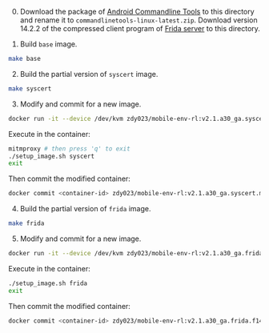 <!-- vimc: call SyntaxRange#Include('```sh', '```', 'sh', 'NonText'): -->

0. Download the package of [Android Commandline
   Tools](https://developer.android.com/studio) to this directory and rename it
   to `commandlinetools-linux-latest.zip`. Download version 14.2.2 of the
   compressed client program of [Frida
   server](https://github.com/frida/frida/releases) to this directory.

1. Build `base` image.

```sh
make base
```

2. Build the partial version of `syscert` image.

```sh
make syscert
```

3. Modify and commit for a new image.

```sh
docker run -it --device /dev/kvm zdy023/mobile-env-rl:v2.1.a30_ga.syscert.m8.0.0.part /bin/bash
```

Execute in the container:

```sh
mitmproxy # then press 'q' to exit
./setup_image.sh syscert
exit
```

Then commit the modified container:

```sh
docker commit <container-id> zdy023/mobile-env-rl:v2.1.a30_ga.syscert.m8.0.0
```
4. Build the partial version of `frida` image.

```sh
make frida
```

5. Modify and commit for a new image.

```sh
docker run -it --device /dev/kvm zdy023/mobile-env-rl:v2.1.a30_ga.frida.f14.2.2.part /bin/bash
```

Execute in the container:

```sh
./setup_image.sh frida
exit
```

Then commit the modified container:

```sh
docker commit <container-id> zdy023/mobile-env-rl:v2.1.a30_ga.frida.f14.2.2
```
